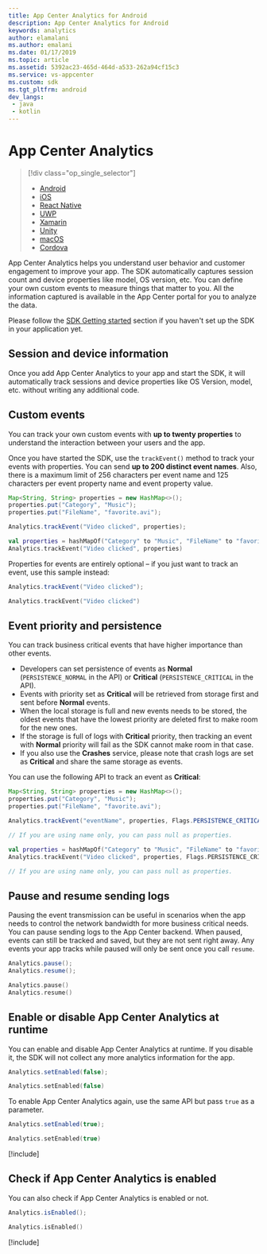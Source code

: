 ```yaml
---
title: App Center Analytics for Android
description: App Center Analytics for Android
keywords: analytics
author: elamalani
ms.author: emalani
ms.date: 01/17/2019
ms.topic: article
ms.assetid: 5392ac23-465d-464d-a533-262a94cf15c3
ms.service: vs-appcenter
ms.custom: sdk
ms.tgt_pltfrm: android
dev_langs:
 - java
 - kotlin
---
```


# App Center Analytics

> [!div  class="op_single_selector"]
> * [Android](android.md)
> * [iOS](ios.md)
> * [React Native](react-native.md)
> * [UWP](uwp.md)
> * [Xamarin](xamarin.md)
> * [Unity](unity.md)
> * [macOS](macos.md)
> * [Cordova](cordova.md)

App Center Analytics helps you understand user behavior and customer engagement to improve your app. The SDK automatically captures session count and device properties like model, OS version, etc. You can define your own custom events to measure things that matter to you. All the information captured is available in the App Center portal for you to analyze the data.

Please follow the [SDK Getting started](~/sdk/getting-started/android.md) section if you haven't set up the SDK in your application yet.

## Session and device information

Once you add App Center Analytics to your app and start the SDK, it will automatically track sessions and device properties like OS Version, model, etc. without writing any additional code.

## Custom events

You can track your own custom events with **up to twenty properties** to understand the interaction between your users and the app.

Once you have started the SDK, use the `trackEvent()` method to track your events with properties. You can send **up to 200 distinct event names**. Also, there is a maximum limit of 256 characters per event name and 125 characters per event property name and event property value.

```java
Map<String, String> properties = new HashMap<>();
properties.put("Category", "Music");
properties.put("FileName", "favorite.avi");

Analytics.trackEvent("Video clicked", properties);
```
```kotlin
val properties = hashMapOf("Category" to "Music", "FileName" to "favorite.avi")
Analytics.trackEvent("Video clicked", properties)
```

Properties for events are entirely optional – if you just want to track an event, use this sample instead:

```java
Analytics.trackEvent("Video clicked");
```
```kotlin
Analytics.trackEvent("Video clicked")
```

## Event priority and persistence

You can track business critical events that have higher importance than other events.

* Developers can set persistence of events as **Normal** (`PERSISTENCE_NORMAL` in the API) or **Critical** (`PERSISTENCE_CRITICAL` in the API).
* Events with priority set as **Critical** will be retrieved from storage first and sent before **Normal** events.
* When the local storage is full and new events needs to be stored, the oldest events that have the lowest priority are deleted first to make room for the new ones.
* If the storage is full of logs with **Critical** priority, then tracking an event with
**Normal** priority will fail as the SDK cannot make room in that case.
* If you also use the **Crashes** service, please note that crash logs are set as **Critical** and share the same storage as events.

You can use the following API to track an event as **Critical**:

```java
Map<String, String> properties = new HashMap<>();
properties.put("Category", "Music");
properties.put("FileName", "favorite.avi");

Analytics.trackEvent("eventName", properties, Flags.PERSISTENCE_CRITICAL);

// If you are using name only, you can pass null as properties.
```
```kotlin
val properties = hashMapOf("Category" to "Music", "FileName" to "favorite.avi")
Analytics.trackEvent("Video clicked", properties, Flags.PERSISTENCE_CRITICAL)

// If you are using name only, you can pass null as properties.
```

## Pause and resume sending logs

Pausing the event transmission can be useful in scenarios when the app needs to control the network bandwidth for more business critical needs. You can pause sending logs to the App Center backend. When paused, events can still be tracked and saved, but they are not sent right away. Any events your app tracks while paused will only be sent once you call `resume`.

```java
Analytics.pause();
Analytics.resume();
```
```kotlin
Analytics.pause()
Analytics.resume()
```

## Enable or disable App Center Analytics at runtime

You can enable and disable App Center Analytics at runtime. If you disable it, the SDK will not collect any more analytics information for the app.

```java
Analytics.setEnabled(false);
```
```kotlin
Analytics.setEnabled(false)
```

To enable App Center Analytics again, use the same API but pass `true` as a parameter.

```java
Analytics.setEnabled(true);
```
```kotlin
Analytics.setEnabled(true)
```

[!include[](../android-see-async.md)]

## Check if App Center Analytics is enabled

You can also check if App Center Analytics is enabled or not.

```java
Analytics.isEnabled();
```
```kotlin
Analytics.isEnabled()
```

[!include[](../android-see-async.md)]

